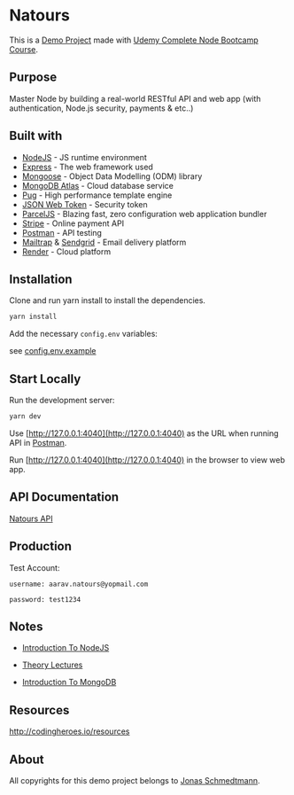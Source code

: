# Natours

This is a [Demo Project](https://natours.onrender.com) made with [Udemy Complete Node Bootcamp Course](https://github.com/jonasschmedtmann/complete-node-bootcamp).

## Purpose

Master Node by building a real-world RESTful API and web app (with authentication, Node.js security, payments & etc..)

## Built with

- [NodeJS](https://nodejs.org/en/) - JS runtime environment
- [Express](http://expressjs.com/) - The web framework used
- [Mongoose](https://mongoosejs.com/) - Object Data Modelling (ODM) library
- [MongoDB Atlas](https://www.mongodb.com/cloud/atlas) - Cloud database service
- [Pug](https://pugjs.org/api/getting-started.html) - High performance template engine
- [JSON Web Token](https://jwt.io/) - Security token
- [ParcelJS](https://parceljs.org/) - Blazing fast, zero configuration web application bundler
- [Stripe](https://stripe.com/) - Online payment API
- [Postman](https://www.getpostman.com/) - API testing
- [Mailtrap](https://mailtrap.io/) & [Sendgrid](https://sendgrid.com/) - Email delivery platform
- [Render](https://render.com) - Cloud platform

## Installation

Clone and run yarn install to install the dependencies.

```bash
yarn install
```

Add the necessary `config.env` variables:

see [config.env.example](https://github.com/chlzslvdr/Natours/blob/master/config.env.example)

## Start Locally

Run the development server:

```bash
yarn dev
```

Use [http://127.0.0.1:4040](http://127.0.0.1:4040) as the URL when running API in [Postman](https://www.postman.com/).

Run [http://127.0.0.1:4040](http://127.0.0.1:4040) in the browser to view web app.

## API Documentation

[Natours API](https://documenter.getpostman.com/view/5787929/UVkmPGGX)

## Production

Test Account:

```
username: aarav.natours@yopmail.com

password: test1234
```

## Notes

- [Introduction To NodeJS](https://github.com/chlzslvdr/Node-Farm/blob/master/Notes.md)

- [Theory Lectures](https://github.com/chlzslvdr/Node-Farm/blob/master/theory-lectures.pdf)

- [Introduction To MongoDB](IntroductionToMongoDB.md)

## Resources

http://codingheroes.io/resources

## About

All copyrights for this demo project belongs to [Jonas Schmedtmann](https://github.com/jonasschmedtmann).
